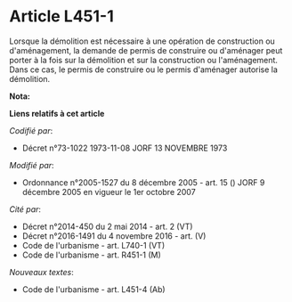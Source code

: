 # Article L451-1

Lorsque la démolition est nécessaire à une opération de construction ou d'aménagement, la demande de permis de construire ou
d'aménager peut porter à la fois sur la démolition et sur la construction ou l'aménagement. Dans ce cas, le permis de
construire ou le permis d'aménager autorise la démolition.

**Nota:**



**Liens relatifs à cet article**

_Codifié par_:

  - Décret n°73-1022 1973-11-08 JORF 13 NOVEMBRE 1973

_Modifié par_:

  - Ordonnance n°2005-1527 du 8 décembre 2005 - art. 15 () JORF 9 décembre 2005 en vigueur le 1er octobre 2007

_Cité par_:

  - Décret n°2014-450 du 2 mai 2014 - art. 2 (VT)
  - Décret n°2016-1491 du 4 novembre 2016 - art. (V)
  - Code de l'urbanisme - art. L740-1 (VT)
  - Code de l'urbanisme - art. R451-1 (M)

_Nouveaux textes_:

  - Code de l'urbanisme - art. L451-4 (Ab)
